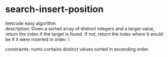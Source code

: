 # search-insert-position
leetcode easy algorithm \
description: Given a sorted array of distinct integers and a target value, return the index if the target is found. If not, return the index where it would be if it were inserted in order. \

constraints: nums contains distinct values sorted in ascending order.
